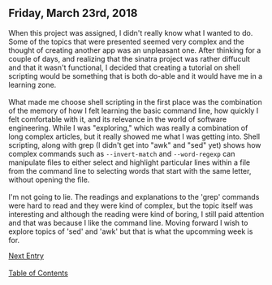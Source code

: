 ## Friday, March 23rd, 2018
When this project was assigned, I didn't really know what I wanted to do. Some of the topics that were presented seemed very complex and the thought of creating another app was an unpleasant one. After thinking for a couple of days, and realizing that the sinatra project was rather diffucult and that it wasn't functional, I decided that creating a tutorial on shell scripting would be something that is both do-able and it would have me in a learning zone. <br>
<br>
What made me choose shell scripting in the first place was the combination of the memory of how I felt learning the basic command line, how quickly I felt comfortable with it, and its relevance in the world of software engineering. While I was "exploring," which was really a combination of long complex articles, but it really showed me what I was getting into. Shell scripting, along with grep (I didn't get into "awk" and "sed" yet) shows how complex commands such as `--invert-match` and `--word-regexp` can manipulate files to either select and highlight particular lines within a file from the command line to selecting words that start with the same letter, without opening the file. <br>
<br>
I'm not going to lie. The readings and explanations to the 'grep' commands were hard to read and they were kind of complex, but the topic itself was interesting and although the reading were kind of boring, I still paid attention and that was because I like the command line. Moving forward I wish to explore topics of 'sed' and 'awk' but that is what the upcomming week is for. 

[Next Entry](/marchThirty.md)<br>
<br>
[Table of Contents](/readme.md)